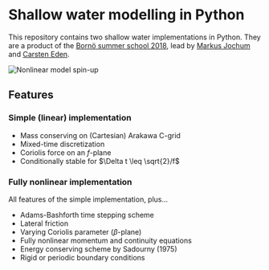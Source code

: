 # Shallow water modelling in Python

This repository contains two shallow water implementations in Python. They are a product of the [Bornö summer school 2018](https://nbiocean.bitbucket.io/bornoe2018b/), lead by [Markus Jochum](https://www.nbi.ku.dk/english/staff/?pure=en/persons/437464) and [Carsten Eden](https://www.ifm.uni-hamburg.de/en/institute/staff/eden.html).

![Nonlinear model spin-up](preview.gif?raw=true)

## Features

### Simple (linear) implementation

- Mass conserving on (Cartesian) Arakawa C-grid
- Mixed-time discretization
- Coriolis force on an $f$-plane
- Conditionally stable for $\Delta t \leq \sqrt{2}/f$

### Fully nonlinear implementation

All features of the simple implementation, plus...

- Adams-Bashforth time stepping scheme
- Lateral friction
- Varying Coriolis parameter ($\beta$-plane)
- Fully nonlinear momentum and continuity equations
- Energy conserving scheme by Sadourny (1975)
- Rigid or periodic boundary conditions
